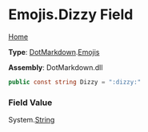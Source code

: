 # Emojis\.Dizzy Field

[Home](../../../README.md)

**Type**: [DotMarkdown](../../README.md)\.[Emojis](../README.md)

**Assembly**: DotMarkdown\.dll

```csharp
public const string Dizzy = ":dizzy:"
```

### Field Value

System\.[String](https://docs.microsoft.com/en-us/dotnet/api/system.string)